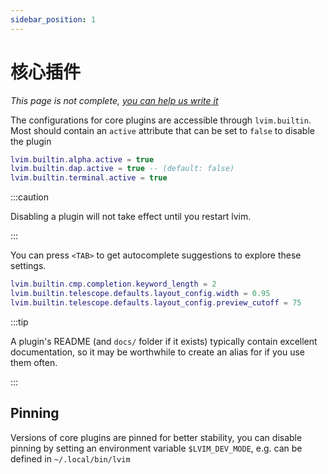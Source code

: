 ```yaml
---
sidebar_position: 1
---
```


# 核心插件

_This page is not complete, [you can help us write it](https://github.com/LunarVim/lunarvim.org/issues/352)_

The configurations for core plugins are accessible through `lvim.builtin`. Most should contain an `active` attribute that can be set to `false` to disable the plugin

```lua
lvim.builtin.alpha.active = true
lvim.builtin.dap.active = true -- (default: false)
lvim.builtin.terminal.active = true
```

:::caution

Disabling a plugin will not take effect until you restart lvim.

:::

You can press `<TAB>` to get autocomplete suggestions to explore these settings.

```lua
lvim.builtin.cmp.completion.keyword_length = 2
lvim.builtin.telescope.defaults.layout_config.width = 0.95
lvim.builtin.telescope.defaults.layout_config.preview_cutoff = 75
```

:::tip

A plugin's README (and `docs/` folder if it exists) typically contain excellent documentation, so it may be worthwhile to create an alias for if you use them often.

:::

## Pinning

Versions of core plugins are pinned for better stability,
you can disable pinning by setting an environment variable `$LVIM_DEV_MODE`, e.g. can be defined in `~/.local/bin/lvim`
